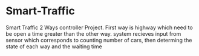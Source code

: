 # Smart-Traffic
Smart Traffic 2 Ways controller Project.
First way is highway which need to be open a time greater than the other way.
system recieves input from sensor which corresponds to counting number of cars, then determing the state of each way and the waiting time
